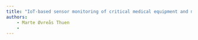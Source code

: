 ```yaml
---
title: "IoT-based sensor monitoring of critical medical equipment and medicine in Helse Vest"
authors:
    - Marte Øvreås Thuen
    -                            
---
```

